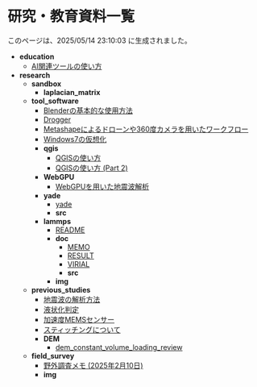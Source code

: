 
# 研究・教育資料一覧
このページは、2025/05/14 23:10:03 に生成されました。

  - **education**
    - [AI関連ツールの使い方](contents/education/ai_tools.md)
  - **research**
    - **sandbox**
      - **laplacian_matrix**
    - **tool_software**
      - [Blenderの基本的な使用方法](contents/research/tool_software/blender.md)
      - [Drogger](contents/research/tool_software/drogger.md)
      - [Metashapeによるドローンや360度カメラを用いたワークフロー](contents/research/tool_software/metashape.md)
      - [Windows7の仮想化](contents/research/tool_software/windows7.md)
      - **qgis**
        - [QGISの使い方](contents/research/tool_software/qgis/qgis.md)
        - [QGISの使い方 (Part 2)](contents/research/tool_software/qgis/qgis_2.md)
      - **WebGPU**
        - [WebGPUを用いた地震波解析](contents/research/tool_software/WebGPU/webgpu.md)
      - **yade**
        - [yade](contents/research/tool_software/yade/yade.md)
        - **src**
      - **lammps**
        - [README](contents/research/tool_software/lammps/README.md)
        - **doc**
          - [MEMO](contents/research/tool_software/lammps/doc/MEMO.md)
          - [RESULT](contents/research/tool_software/lammps/doc/RESULT.md)
          - [VIRIAL](contents/research/tool_software/lammps/doc/VIRIAL.md)
          - **src**
        - **img**
    - **previous_studies**
      - [地震波の解析方法](contents/research/previous_studies/earthquake_record_analysis.md)
      - [液状化判定](contents/research/previous_studies/liquefaction_evaluation.md)
      - [加速度MEMSセンサー](contents/research/previous_studies/mems_acc.md)
      - [スティッチングについて](contents/research/previous_studies/stitching.md)
      - **DEM**
        - [dem_constant_volume_loading_review](contents/research/previous_studies/DEM/dem_constant_volume_loading_review.md)
    - **field_survey**
      - [野外調査メモ (2025年2月10日)](contents/research/field_survey/2025-02-10.md)
      - **img**